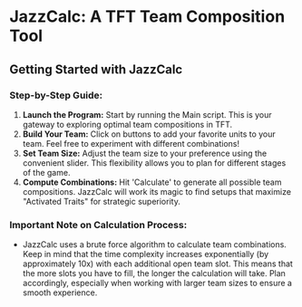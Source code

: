 # JazzCalc: A TFT Team Composition Tool

## Getting Started with JazzCalc

### Step-by-Step Guide:
1. **Launch the Program:** Start by running the Main script. This is your gateway to exploring optimal team compositions in TFT.
2. **Build Your Team:** Click on buttons to add your favorite units to your team. Feel free to experiment with different combinations!
3. **Set Team Size:** Adjust the team size to your preference using the convenient slider. This flexibility allows you to plan for different stages of the game.
4. **Compute Combinations:** Hit 'Calculate' to generate all possible team compositions. JazzCalc will work its magic to find setups that maximize "Activated Traits" for strategic superiority.

### Important Note on Calculation Process:
- JazzCalc uses a brute force algorithm to calculate team combinations. Keep in mind that the time complexity increases exponentially (by approximately 10x) with each additional open team slot. This means that the more slots you have to fill, the longer the calculation will take. Plan accordingly, especially when working with larger team sizes to ensure a smooth experience.
